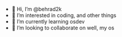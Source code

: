 - 👋 Hi, I’m @behrad2k
- 👀 I’m interested in coding, and other things
- 🌱 I’m currently learning osdev
- 💞️ I’m looking to collaborate on well, my os
